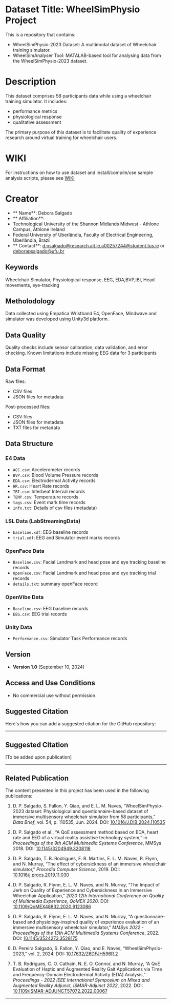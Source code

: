# Dataset Title: WheelSimPhysio Project

This is a repository that contains:
- WheelSimPhysio-2023 Dataset: A multimodal dataset of Wheelchair training simulator.
- WheelSimAnalyser Tool: MATALAB-based tool for analysing data from the WheelSimPhysio-2023 dataset.


# Description
This dataset comprises 58 participants data while using a wheelchair training simulator. It includes:
* performance metrics
* physiological response
* qualitative assessment

The primary purpose of this dataset is to facilitate quality of experience research around virtual training for wheelchair users.

# WIKI
For instructions on how to use dataset and install/compile/use sample analysis scripts, please see [WIKI](https://github.com/deborasal/wheelchair-simulator/wiki/WheelSimPhysio%E2%80%902023/)

# Creator
- ** Name**: Debora Salgado
- ** Affiliation**:
- Technological University of the Shannon Midlands Midwest - Athlone Campus, Athlone Ireland
- Federal University of Uberlândia, Faculty of Electrical Engineering, Uberlândia, Brazil
- ** Contact**: d.psalgado@research.ait.ie,a00257244@student.tus.ie or deborapsalgado@ufu.br

## Keywords
Wheelchair Simulator, Physiological response, EEG, EDA,BVP,IBI, Head movements, eye-tracking

## Metholodology
Data collected using Empatica Wristband E4, OpenFace, Mindwave and simulator was developed using Unity3d platform.

## Data Quality
Quality checks include sensor calibration, data validation, and error checking. Known limitations include missing EEG data for 3 participants

## Data Format
Raw files:
- CSV files
- JSON files for metadata
  
Post-processed files:
-  CSV files
-  JSON files for metadata
-  TXT files for metadata

## Data Structure
### E4 Data 
- `ACC.csv`: Accelerometer records
- `BVP.csv`: Blood Volume Pressure records
- `EDA.csv`: Electrodermal Activity records
- `HR.csv`: Heart Rate records
- `IBI.csv`: Interbeat Interval records
- `TEMP.csv`: Temperature records
- `tags.csv`: Event mark time records
- `info.txt`: Details of csv files (metadata)
### LSL Data (LabStreamingData)
- `baseline.xdf`: EEG baseline records 
- `trial.xdf`: EEG and Simulator event marks records
### OpenFace Data 
- `Baseline.csv`: Facial Landmark and head pose and eye tracking baseline records
- `OpenFace.csv`: Facial Landmark and head pose and eye tracking trial records
- `details.txt`: summary openFace record
### OpenVibe Data 
- `Baseline.csv`: EEG baseline records
- `EEG.csv`: EEG trial records
### Unity Data 
- `Performance.csv`: Simulator Task Performance records

## Version
- **Version 1.0** (September 10, 2024)

## Access and Use Conditions
- No commercial use without permission.

## Suggested Citation

Here's how you can add a suggested citation for the GitHub repository:

---

## Suggested Citation

[To be added upon publication]

<!--
If you use the WheelSimPhysio-2023 dataset or WheelSimAnalyser tool in your work, please cite the following GitHub repository:

**Debora Salgado.** (2024). *WheelSimPhysio-2023 and WheelSimAnalyser: A multimodal dataset and analysis tool for wheelchair training simulations*. GitHub. Available at: [https://github.com/deborasal/WheelSimPhysio-2023](https://github.com/deborasal/WheelSimPhysio-2023)

**Citation Format (BibTeX):**
```bibtex
@misc{Salgado2024WheelSimPhysio,
  author = {Debora Salgado},
  title = {WheelSimPhysio-2023: A multimodal dataset and analysis tool for wheelchair training simulations},
  year = {2024},
  publisher = {GitHub},
  journal = {GitHub repository},
  howpublished = {\url{[https://github.com/deborasal/WheelSimPhysio-2023](https://github.com/deborasal/WheelSimPhysio-2023)}},
  version = {1.0}
}
```
-->
---

## Related Publication

The content presented in this project has been used in the following publications:

1. D. P. Salgado, S. Fallon, Y. Qiao, and E. L. M. Naves, “WheelSimPhysio-2023 dataset: Physiological and questionnaire-based dataset of immersive multisensory wheelchair simulator from 58 participants,” *Data Brief*, vol. 54, p. 110535, Jun. 2024. DOI: [10.1016/J.DIB.2024.110535](https://doi.org/10.1016/J.DIB.2024.110535)
   
2. D. P. Salgado et al., “A QoE assessment method based on EDA, heart rate and EEG of a virtual reality assistive technology system,” in *Proceedings of the 9th ACM Multimedia Systems Conference*, MMSys 2018. DOI: [10.1145/3204949.3208118](https://doi.org/10.1145/3204949.3208118)

3. D. P. Salgado, T. B. Rodrigues, F. R. Martins, E. L. M. Naves, R. Flynn, and N. Murray, “The effect of cybersickness of an immersive wheelchair simulator,” *Procedia Computer Science*, 2019. DOI: [10.1016/j.procs.2019.11.030](https://doi.org/10.1016/j.procs.2019.11.030)

4. D. P. Salgado, R. Flynn, E. L. M. Naves, and N. Murray, “The Impact of Jerk on Quality of Experience and Cybersickness in an Immersive Wheelchair Application,” *2020 12th International Conference on Quality of Multimedia Experience, QoMEX 2020*. DOI: [10.1109/QoMEX48832.2020.9123086](https://doi.org/10.1109/QoMEX48832.2020.9123086)

5. D. P. Salgado, R. Flynn, E. L. M. Naves, and N. Murray, “A questionnaire-based and physiology-inspired quality of experience evaluation of an immersive multisensory wheelchair simulator,” *MMSys 2022 - Proceedings of the 13th ACM Multimedia Systems Conference*, 2022. DOI: [10.1145/3524273.3528175](https://doi.org/10.1145/3524273.3528175)

6. D. Pereira Salgado, S. Fallon, Y. Qiao, and E. Naves, “WheelSimPhysio-2023,” vol. 2, 2024. DOI: [10.17632/Z6DFJH596R.2](https://doi.org/10.17632/Z6DFJH596R.2)

7. T. B. Rodrigues, C. O. Cathain, N. E. O. Connor, and N. Murray, “A QoE Evaluation of Haptic and Augmented Reality Gait Applications via Time and Frequency-Domain Electrodermal Activity (EDA) Analysis,” *Proceedings - 2022 IEEE International Symposium on Mixed and Augmented Reality Adjunct, ISMAR-Adjunct 2022*, 2022. DOI: [10.1109/ISMAR-ADJUNCT57072.2022.00067](https://doi.org/10.1109/ISMAR-ADJUNCT57072.2022.00067)

---

 




